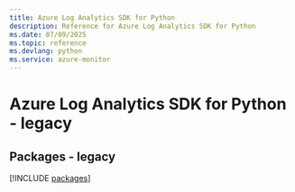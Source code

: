 ```yaml
---
title: Azure Log Analytics SDK for Python
description: Reference for Azure Log Analytics SDK for Python
ms.date: 07/09/2025
ms.topic: reference
ms.devlang: python
ms.service: azure-monitor
---
```

# Azure Log Analytics SDK for Python - legacy
## Packages - legacy
[!INCLUDE [packages](log-analytics-index.md)]